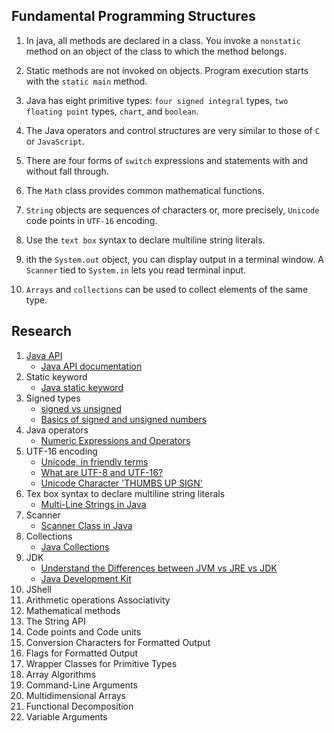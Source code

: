 ## Fundamental Programming Structures

1. In java, all methods are declared in a class. You invoke a `nonstatic` method on an object of the class to which the method belongs.

2. Static methods are not invoked on objects. Program execution starts with the `static main` method.

3. Java has eight primitive types: `four signed integral` types, `two floating point` types, `chart`, and `boolean`.

4. The Java operators and control structures are very similar to those of `C` or `JavaScript`.

5. There are four forms of `switch` expressions and statements with and without fall through.

6. The `Math` class provides common mathematical functions.

7. `String` objects are sequences of characters or, more precisely, `Unicode` code points in `UTF-16` encoding.

8. Use the `text box` syntax to declare multiline string literals.

9.  ith the `System.out` object, you can display output in a terminal window. A `Scanner` tied to `System.in` lets you read terminal input.

10. `Arrays` and `collections` can be used to collect elements of the same type.

## Research

1. [Java API](https://docs.oracle.com/en/java/javase/17/docs/api/)
    * [Java API documentation](https://www.youtube.com/watch?v=ULEOb8wLa_k)
2. Static keyword
    * [Java static keyword](https://www.youtube.com/watch?v=wa1HzkMqY9A)
3. Signed types
    * [signed vs unsigned](https://www.youtube.com/watch?v=m04-JYbIXHE)
    * [Basics of signed and unsigned numbers](https://www.youtube.com/watch?v=miwMEUfkqfY)
4. Java operators
    * [Numeric Expressions and Operators](https://www.youtube.com/watch?v=RA7wkTV6z4k)
5. UTF-16 encoding
    * [Unicode, in friendly terms](https://www.youtube.com/watch?v=ut74oHojxqo)
    * [What are UTF-8 and UTF-16?](https://www.youtube.com/watch?v=QCEqpd807z4)
    * [Unicode Character 'THUMBS UP SIGN'](https://www.fileformat.info/info/unicode/char/1f44d/index.htm)
6. Tex box syntax to declare multiline string literals
    * [Multi-Line Strings in Java](https://www.youtube.com/watch?v=cYOkzqI92M4)
7. Scanner
    * [Scanner Class in Java](https://www.youtube.com/watch?v=IzJ9v8MTVoM)
8. Collections
    * [Java Collections](https://www.youtube.com/watch?v=hKhlkx_6HeI&list=PLUDwpEzHYYLu9-xrx5ykNH8wmN1C1qClk)
9. JDK
    * [Understand the Differences between JVM vs JRE vs JDK](https://www.youtube.com/watch?v=RYd_hagCiVk)
    * [Java Development Kit](https://www.youtube.com/watch?v=4XgmbO1qexM)
10. JShell
11. Arithmetic operations Associativity
12. Mathematical methods
13. The String API
14. Code points and Code units
15. Conversion Characters for Formatted Output
16. Flags for Formatted Output
17. Wrapper Classes for Primitive Types
18. Array Algorithms
19. Command-Line Arguments
20. Multidimensional Arrays
21. Functional Decomposition
22. Variable Arguments